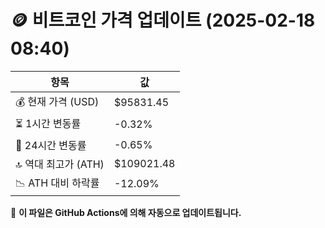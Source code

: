 # 🪙 비트코인 가격 업데이트 (2025-02-18 08:40)

| 항목                | 값 |
|--------------------|----------------|
| 💰 현재 가격 (USD) | $95831.45 |
| ⏳ 1시간 변동률    | -0.32% |
| 📆 24시간 변동률   | -0.65% |
| 🔝 역대 최고가 (ATH) | $109021.48 |
| 📉 ATH 대비 하락률 | -12.09% |

🔄 **이 파일은 GitHub Actions에 의해 자동으로 업데이트됩니다.**
